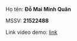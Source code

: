 Họ tên: **Đỗ Mai Minh Quân**

MSSV: **21522488**

Link video demo: [link](https://uithcm-my.sharepoint.com/:v:/g/personal/21522488_ms_uit_edu_vn/EaRkOPP-9yRCvQkEPfrrj6kBAWOulR6RcuLcs48O1lCtQg?nav=eyJyZWZlcnJhbEluZm8iOnsicmVmZXJyYWxBcHAiOiJPbmVEcml2ZUZvckJ1c2luZXNzIiwicmVmZXJyYWxBcHBQbGF0Zm9ybSI6IldlYiIsInJlZmVycmFsTW9kZSI6InZpZXciLCJyZWZlcnJhbFZpZXciOiJNeUZpbGVzTGlua0NvcHkifX0&e=PpM3zy)
